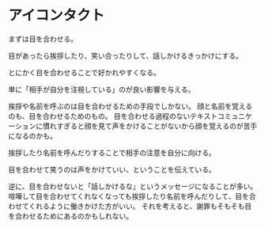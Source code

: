 # アイコンタクト

まずは目を合わせる。

目があったら挨拶したり、笑い合ったりして、話しかけるきっかけにする。

とにかく目を合わせることで好かれやすくなる。

単に「相手が自分を注視している」のが良い影響を与える。

挨拶や名前を呼ぶのは目を合わせるための手段でしかない。
顔と名前を覚えるのも、目を合わせるためのもの。
目を合わせる過程のないテキストコミュニケーションに慣れすぎると顔を見て声をかけることがないから顔を覚えるのが苦手になるのかも。

挨拶したり名前を呼んだりすることで相手の注意を自分に向ける。

目を合わせて笑うのは声をかけていい、ということを伝えている。

逆に、目を合わせないと「話しかけるな」というメッセージになることが多い。
喧嘩して目を合わせてくれなくなっても挨拶したり名前を呼んだりして、目を合わせてくれるように働きかけた方がいい。
それを考えると、謝罪もそもそも目を合わせるためにあるのかもしれない。
